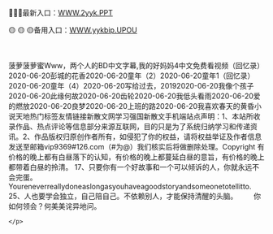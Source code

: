 <p>
	📓📓📓最新入口：<a href="http://www.baidu.com/link?url=6MA2SWnO3Raqke39an_0PUxosM6ZrUGzi1BN9tNnlPW&wd">WWW.2yyk.PPT</a> 
	<p>
		🟡
🟡
🟡备用入口：<a href="http://www.baidu.com/link?url=6MA2SWnO3Raqke39an_0PUxosM6ZrUGzi1BN9tNnlPW&wd">WWW.yykbip.UPOU</a> 
	</p>
	<p>
		<br />
	</p>
	<p>
		菠萝菠萝蜜Www，两个人的BD中文字幕,我的好妈妈4中文免费看视频（回忆录）2020-06-20彭城的花香2020-06-20童年（2）2020-06-20童年1（回忆录）2020-06-20童年（4）2020-06-20写给过去，20192020-06-20我像个孩子2020-06-20此缘何故2020-06-20齿轮2020-06-20我低头看雨2020-06-20爱的燃放2020-06-20良梦2020-06-20上班的路2020-06-20我喜欢春天的黄昏小说天地热门标签友情链接新散文网学习强国新散文手机端站点声明：1、本站所收录作品、热点评论等信息部分来源互联网，目的只是为了系统归纳学习和传递资讯。2、作品版权归原创作者所有，如侵犯了你的权益，请将权益举证及作者信息发送至邮箱vip9369#126.com（#为@）我们核实后将做删除处理。Copyright
有价格的晚上都有白昼落下的认知，有价格的晚上都蔓延白昼的意旨，有价格的晚上都带着白昼的拎清。
	17、只要你有一个好故事和一个可以倾诉的人，你就永远不会完蛋。Youreneverreallydoneaslongasyouhaveagoodstoryandsomeonetotellitto.
	25、人也要学会独立，自己陪自己。不依赖别人，才能保持清醒的头脑。
　　你如何领会？何美美诧异地问。

	</p>
